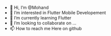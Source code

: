 - 👋 Hi, I’m @Mohand
- 👀 I’m interested in Flutter Mobile Developement
- 🌱 I’m currently learning Flutter 
- 💞️ I’m looking to collaborate on ...
- 📫 How to reach me Here on github

<!---
Mohand2/Mohand2 is a ✨ special ✨ repository because its `README.md` (this file) appears on your GitHub profile.
You can click the Preview link to take a look at your changes.
--->
